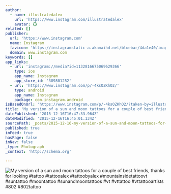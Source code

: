 ```yaml
---
author:
  - name: illustratedalex
    url: 'https://www.instagram.com/illustratedalex'
    avatar: {}
related: []
publisher:
  url: 'https://www.instagram.com'
  name: Instagram
  favicon: 'https://instagramstatic-a.akamaihd.net/bluebar/4da1e40/images/ico/favicon.ico'
  domain: www.instagram.com
keywords: []
app_links:
  - url: 'instagram://media?id=1132816675069629366'
    type: ios
    app_name: Instagram
    app_store_id: '389801252'
  - url: 'https://www.instagram.com/p/-4ksOZKhO2/'
    type: android
    app_name: Instagram
    package: com.instagram.android
isBasedOnUrl: 'https://www.instagram.com/p/-4ksOZKhO2/?taken-by=illustratedalex'
title: 'My version of a sun and moon tattoos for a couple of best friends, thanks for looking #tattoo #tattooalex #tattoobyalex #mountainsidetattoovt #suntattoo #moontattoo #sunandmoontattoos #vt #vttattoo #vttattooartists #802 #802tattoo'
datePublished: '2015-12-16T16:47:33.964Z'
dateModified: '2015-12-16T16:45:01.134Z'
sourcePath: _posts/2015-12-16-my-version-of-a-sun-and-moon-tattoos-for-a-couple-of-best-fr.md
published: true
inFeed: true
hasPage: false
inNav: false
_type: Photograph
_context: 'http://schema.org'

---
```

![My version of a sun and moon tattoos for a couple of best friends&comma; thanks for looking &num;tattoo &num;tattooalex &num;tattoobyalex &num;mountainsidetattoovt &num;suntattoo &num;moontattoo &num;sunandmoontattoos &num;vt &num;vttattoo &num;vttattooartists &num;802 &num;802tattoo](https://scontent.cdninstagram.com/hphotos-xfp1/t51.2885-15/s640x640/sh0.08/e35/12338539_1067120676672438_1017736172_n.jpg)